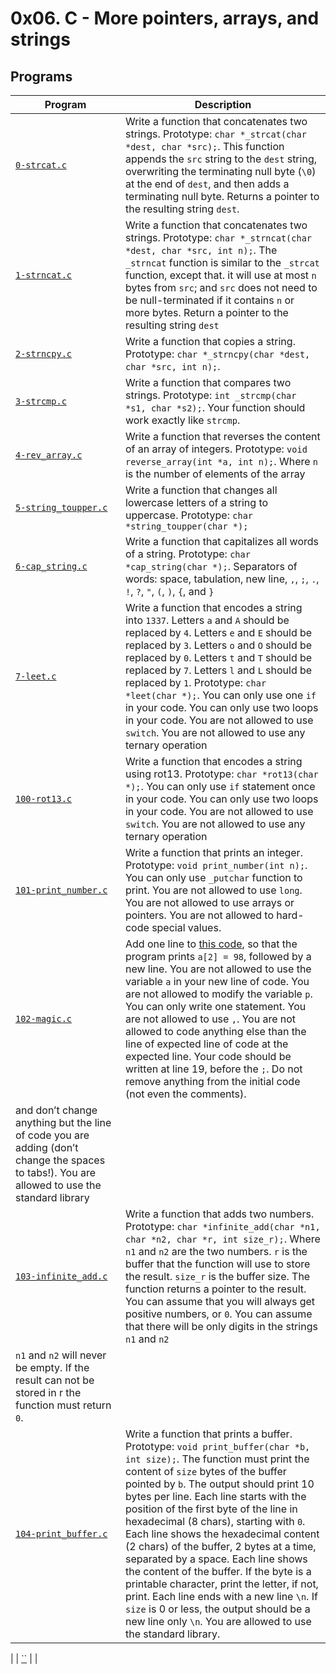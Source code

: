 # 0x06. C - More pointers, arrays, and strings

## Programs

| **Program** | **Description** |
|-------------|-----------------|
| [`0-strcat.c`](https://github.com/RHEZUS/alx-low_level_programming/blob/master/0x06-pointers_arrays_strings/0-strcat.c) | Write a function that concatenates two strings. Prototype: `char *_strcat(char *dest, char *src);`. This function appends the `src` string to the `dest` string, overwriting the terminating null byte (`\0`) at the end of `dest`, and then adds a terminating null byte. Returns a pointer to the resulting string `dest`. |
| [`1-strncat.c`](https://github.com/RHEZUS/alx-low_level_programming/blob/master/0x06-pointers_arrays_strings/1-strncat.c) | Write a function that concatenates two strings. Prototype: `char *_strncat(char *dest, char *src, int n);`. The `_strncat` function is similar to the `_strcat` function, except that. it will use at most `n` bytes from `src`; and `src` does not need to be null-terminated if it contains `n` or more bytes. Return a pointer to the resulting string `dest`  |
| [`2-strncpy.c`](https://github.com/RHEZUS/alx-low_level_programming/blob/master/0x06-pointers_arrays_strings/2-strncpy.c) | Write a function that copies a string. Prototype: `char *_strncpy(char *dest, char *src, int n);`.  |
| [`3-strcmp.c`](https://github.com/RHEZUS/alx-low_level_programming/blob/master/0x06-pointers_arrays_strings/3-strcmp.c) | Write a function that compares two strings. Prototype: `int _strcmp(char *s1, char *s2);`. Your function should work exactly like `strcmp`. |
| [`4-rev_array.c`](https://github.com/RHEZUS/alx-low_level_programming/blob/master/0x06-pointers_arrays_strings/4-rev_array.c) | Write a function that reverses the content of an array of integers. Prototype: `void reverse_array(int *a, int n);`. Where `n` is the number of elements of the array |
| [`5-string_toupper.c`](https://github.com/RHEZUS/alx-low_level_programming/blob/master/0x06-pointers_arrays_strings/5-string_toupper.c) | Write a function that changes all lowercase letters of a string to uppercase. Prototype: `char *string_toupper(char *);` |
| [`6-cap_string.c`](https://github.com/RHEZUS/alx-low_level_programming/blob/master/0x06-pointers_arrays_strings/6-cap_string.c) | Write a function that capitalizes all words of a string. Prototype: `char *cap_string(char *);`. Separators of words: space, tabulation, new line, `,`, `;`, `.`, `!`, `?`, `"`, `(`, `)`, `{`, and `}` |
| [`7-leet.c`](https://github.com/RHEZUS/alx-low_level_programming/blob/master/0x06-pointers_arrays_strings/7-leet.c) | Write a function that encodes a string into `1337`. Letters `a` and `A` should be replaced by `4`. Letters `e` and `E` should be replaced by `3`. Letters `o` and `O` should be replaced by `0`. Letters `t` and `T` should be replaced by `7`. Letters `l` and `L` should be replaced by `1`. Prototype: `char *leet(char *);`. You can only use one `if` in your code. You can only use two loops in your code. You are not allowed to use `switch`. You are not allowed to use any ternary operation |
| [`100-rot13.c`](https://github.com/RHEZUS/alx-low_level_programming/blob/master/0x06-pointers_arrays_strings/100-rot13.c) | Write a function that encodes a string using rot13. Prototype: `char *rot13(char *);`. You can only use `if` statement once in your code. You can only use two loops in your code. You are not allowed to use `switch`. You are not allowed to use any ternary operation |
| [`101-print_number.c`](https://github.com/RHEZUS/alx-low_level_programming/blob/master/0x06-pointers_arrays_strings/101-print_number.c) | Write a function that prints an integer. Prototype: `void print_number(int n);`. You can only use `_putchar` function to print. You are not allowed to use `long`. You are not allowed to use arrays or pointers. You are not allowed to hard-code special values. |
| [`102-magic.c`](https://github.com/RHEZUS/alx-low_level_programming/blob/master/0x06-pointers_arrays_strings/102-magic.c) | Add one line to [this code](https://github.com/alx-tools/make_magic_happen/blob/master/magic.c), so that the program prints `a[2] = 98`, followed by a new line. You are not allowed to use the variable `a` in your new line of code. You are not allowed to modify the variable `p`. You can only write one statement. You are not allowed to use `,`. You are not allowed to code anything else than the line of expected line of code at the expected line. Your code should be written at line 19, before the `;`. Do not remove anything from the initial code (not even the comments).
and don’t change anything but the line of code you are adding (don’t change the spaces to tabs!). You are allowed to use the standard library |
| [`103-infinite_add.c`](https://github.com/RHEZUS/alx-low_level_programming/blob/master/0x06-pointers_arrays_strings/103-infinite_add.c) | Write a function that adds two numbers. Prototype: `char *infinite_add(char *n1, char *n2, char *r, int size_r);`. Where `n1` and `n2` are the two numbers. `r` is the buffer that the function will use to store the result. `size_r` is the buffer size. The function returns a pointer to the result. You can assume that you will always get positive numbers, or `0`. You can assume that there will be only digits in the strings `n1` and `n2`
`n1` and `n2` will never be empty. If the result can not be stored in r the function must return `0`. |
| [`104-print_buffer.c`](https://github.com/RHEZUS/alx-low_level_programming/blob/master/0x06-pointers_arrays_strings/104-print_buffer.c) | Write a function that prints a buffer. Prototype: `void print_buffer(char *b, int size);`. The function must print the content of `size` bytes of the buffer pointed by `b`. The output should print 10 bytes per line. Each line starts with the position of the first byte of the line in hexadecimal (8 chars), starting with `0`. Each line shows the hexadecimal content (2 chars) of the buffer, 2 bytes at a time, separated by a space. Each line shows the content of the buffer. If the byte is a printable character, print the letter, if not, print. Each line ends with a new line `\n`. If `size` is 0 or less, the output should be a new line only `\n`. You are allowed to use the standard library.
 |
| [``]() |  |

